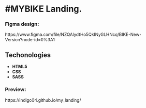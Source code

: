 <h1>#MYBIKE Landing.</h1>
<h3>Figma design:</h3> <p>https://www.figma.com/file/NZQAIydtHo5QkINyGLHNcq/BIKE-New-Version?node-id=0%3A1</p>

<h2>Techonologies</h2>
<ul>
  <li><b>HTML5</b></li>
  <li><b>CSS</b></li>
  <li><b>SASS</b></li>
</ul>

<h3>Preview:</h3> <p>https://indigo04.github.io/my_landing/</p>
